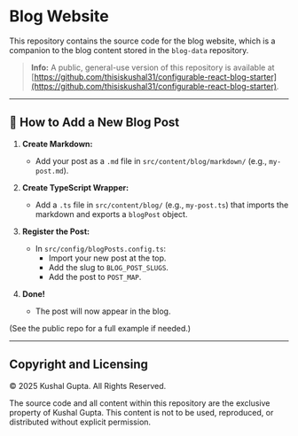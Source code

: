 # Blog Website

This repository contains the source code for the blog website, which is a companion to the blog content stored in the `blog-data` repository.

> **Info:** A public, general-use version of this repository is available at [https://github.com/thisiskushal31/configurable-react-blog-starter](https://github.com/thisiskushal31/configurable-react-blog-starter).

---

## 📝 How to Add a New Blog Post

1.  **Create Markdown:**
    - Add your post as a `.md` file in `src/content/blog/markdown/` (e.g., `my-post.md`).

2.  **Create TypeScript Wrapper:**
    - Add a `.ts` file in `src/content/blog/` (e.g., `my-post.ts`) that imports the markdown and exports a `blogPost` object.

3.  **Register the Post:**
    - In `src/config/blogPosts.config.ts`:
        - Import your new post at the top.
        - Add the slug to `BLOG_POST_SLUGS`.
        - Add the post to `POST_MAP`.

4.  **Done!**
    - The post will now appear in the blog.

(See the public repo for a full example if needed.)

---

## Copyright and Licensing

© 2025 Kushal Gupta. All Rights Reserved.

The source code and all content within this repository are the exclusive property of Kushal Gupta. This content is not to be used, reproduced, or distributed without explicit permission.